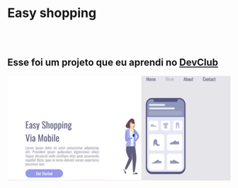 <h1>Easy shopping</h1>
<br>
<br>
<h2>Esse foi um projeto que eu aprendi no <a href="https://rodolfomori.com.br/devclub">DevClub</a> </h2>

<img src="https://github.com/MIGUELVITOR16/PROJETO-2-CSS-SHOPPING-MOBILE/blob/main/assets/image.png?raw=true"/>
